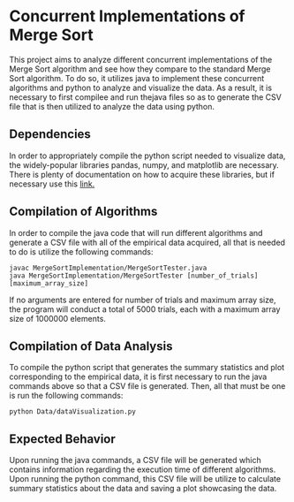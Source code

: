 # Concurrent Implementations of Merge Sort
This project aims to analyze different concurrent implementations of the Merge Sort algorithm and see how they compare to the standard Merge Sort algorithm. To do so, it utilizes java to implement these concurrent algorithms and python to analyze and visualize the data. As a result, it is necessary to first compilee and run thejava files so as to generate the CSV file that is then utilized to analyze the data using python.

## Dependencies
In order to appropriately compile the python script needed to visualize data, the widely-popular libraries pandas, numpy, and matplotlib are necessary. There is plenty of documentation on how to acquire these libraries, but if necessary use this [link.](https://letmegooglethat.com/?q=How+to+download+pandas%2C+numpy%2C+and+matplotlib)
## Compilation of Algorithms
In order to compile the java code that will run different algorithms and generate a CSV file with all of the empirical data acquired, all that is needed to do is utilize the following commands:
```
javac MergeSortImplementation/MergeSortTester.java
java MergeSortImplementation/MergeSortTester [number_of_trials] [maximum_array_size]
```
If no arguments are entered for number of trials and maximum array size, the program will conduct a total of 5000 trials, each with a maximum array size of 1000000 elements.

## Compilation of Data Analysis
To compile the python script that generates the summary statistics and plot corresponding to the empirical data, it is first necessary to run the java commands above so that a CSV file is generated. Then, all that must be one is run the following commands:
```
python Data/dataVisualization.py
```
## Expected Behavior
Upon running the java commands, a CSV file will be generated which contains information regarding the execution time of different algorithms.
Upon running the python command, this CSV file will be utilize to calculate summary statistics about the data and saving a plot showcasing the data.
